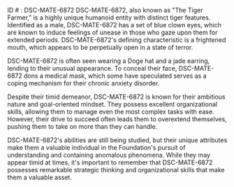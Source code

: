 ID # : DSC-MATE-6872
DSC-MATE-6872, also known as "The Tiger Farmer," is a highly unique humanoid entity with distinct tiger features. Identified as a male, DSC-MATE-6872 has a set of blue clown eyes, which are known to induce feelings of unease in those who gaze upon them for extended periods. DSC-MATE-6872's defining characteristic is a frightened mouth, which appears to be perpetually open in a state of terror.

DSC-MATE-6872 is often seen wearing a Doge hat and a jade earring, lending to their unusual appearance. To conceal their face, DSC-MATE-6872 dons a medical mask, which some have speculated serves as a coping mechanism for their chronic anxiety disorder.

Despite their timid demeanor, DSC-MATE-6872 is known for their ambitious nature and goal-oriented mindset. They possess excellent organizational skills, allowing them to manage even the most complex tasks with ease. However, their drive to succeed often leads them to overextend themselves, pushing them to take on more than they can handle.

DSC-MATE-6872's abilities are still being studied, but their unique attributes make them a valuable individual in the Foundation's pursuit of understanding and containing anomalous phenomena. While they may appear timid at times, it's important to remember that DSC-MATE-6872 possesses remarkable strategic thinking and organizational skills that make them a valuable asset.